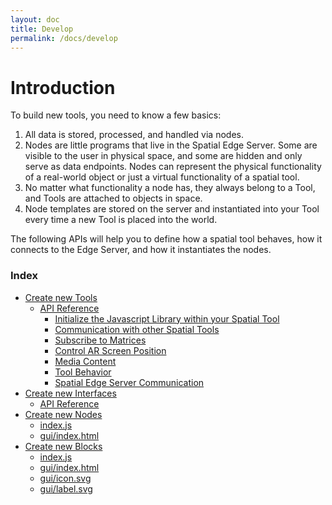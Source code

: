 ```yaml
---
layout: doc
title: Develop
permalink: /docs/develop
---
```


<a name="intro"></a>
# Introduction

<!---<img align="right" width="150" height="400" src="folder.svg">--->

To build new tools, you need to know a few basics:

1. All data is stored, processed, and handled via nodes.
2. Nodes are little programs that live in the Spatial Edge Server. Some are visible to the user in physical space, and some are hidden and only serve as data endpoints. Nodes can represent the physical functionality of a real-world object or just a virtual functionality of a spatial tool.
3. No matter what functionality a node has, they always belong to a Tool, and Tools are attached to objects in space.
4. Node templates are stored on the server and instantiated into your Tool every time a new Tool is placed into the world.

The following APIs will help you to define how a spatial tool behaves, how it connects to the Edge Server, and how it instantiates the nodes.

<!--- <br clear="right"/> --->

### Index
*  [Create new Tools](#newTool)
	- [API Reference](#toolApi)
		- [Initialize the Javascript Library within your Spatial Tool](#init)
		- [Communication with other Spatial Tools](#comm)
		- [Subscribe to Matrices](#subscribe)
		- [Control AR Screen Position](#control)
		- [Media Content](#media)
		- [Tool Behavior](#behavior)
		- [Spatial Edge Server Communication](#edgeComm)
*  [Create new Interfaces](#newInterface)
	- [API Reference](#interfaceApi)
*  [Create new Nodes](#newNode)
	- [index.js](#nodeIndex)
	- [gui/index.html](#nodeGuiIndex)
*  [Create new Blocks](#newBlock)
	- [index.js](#blockIndex)
	- [gui/index.html](#blockGuiIndex)
	- [gui/icon.svg](#blockGuiIcon)
	- [gui/label.svg](#blockGuiLabel)
